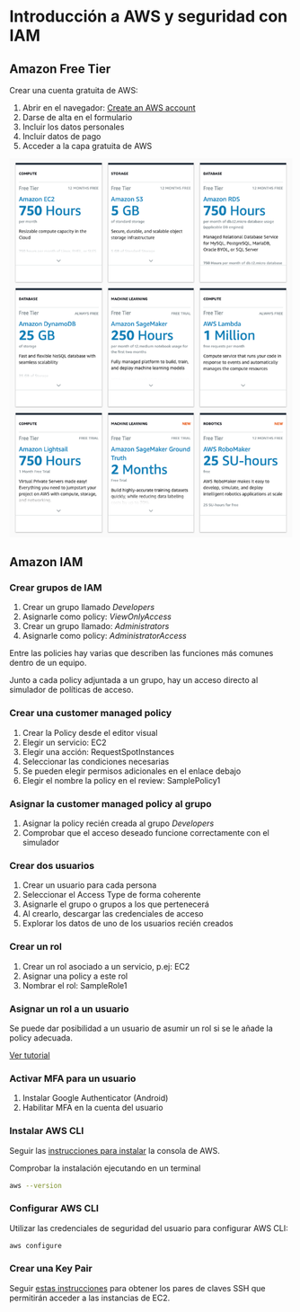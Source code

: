 # Introducción a AWS y seguridad con IAM

## Amazon Free Tier

Crear una cuenta gratuita de AWS:

1. Abrir en el navegador: [Create an AWS account](https://portal.aws.amazon.com/billing/signup)
2. Darse de alta en el formulario
3. Incluir los datos personales
4. Incluir datos de pago
5. Acceder a la capa gratuita de AWS

![Servicios de la capa gratuita](https://github.com/vitongos/amazon-web-services-course/blob/master/images/01.01.free-tier.png "Servicios de la capa gratuita")

## Amazon IAM

### Crear grupos de IAM

1. Crear un grupo llamado *Developers*
2. Asignarle como policy: *ViewOnlyAccess*
3. Crear un grupo llamado: *Administrators*
4. Asignarle como policy: *AdministratorAccess*

Entre las policies hay varias que describen las funciones más comunes dentro de un equipo.

Junto a cada policy adjuntada a un grupo, hay un acceso directo al simulador de políticas de acceso.

### Crear una customer managed policy

1. Crear la Policy desde el editor visual
2. Elegir un servicio: EC2
3. Elegir una acción: RequestSpotInstances
4. Seleccionar las condiciones necesarias
5. Se pueden elegir permisos adicionales en el enlace debajo
6. Elegir el nombre la policy en el review: SamplePolicy1

### Asignar la customer managed policy al grupo

1. Asignar la policy recién creada al grupo *Developers*
2. Comprobar que el acceso deseado funcione correctamente con el simulador

### Crear dos usuarios

1. Crear un usuario para cada persona
2. Seleccionar el Access Type de forma coherente
3. Asignarle el grupo o grupos a los que pertenecerá
4. Al crearlo, descargar las credenciales de acceso
5. Explorar los datos de uno de los usuarios recién creados

### Crear un rol

1. Crear un rol asociado a un servicio, p.ej: EC2
2. Asignar una policy a este rol
3. Nombrar el rol: SampleRole1

### Asignar un rol a un usuario

Se puede dar posibilidad a un usuario de asumir un rol si se le añade la policy adecuada.

[Ver tutorial](https://docs.aws.amazon.com/es_es/IAM/latest/UserGuide/id_roles_use_permissions-to-switch.html)

### Activar MFA para un usuario

1. Instalar Google Authenticator (Android)
2. Habilitar MFA en la cuenta del usuario

### Instalar AWS CLI

Seguir las [instrucciones para instalar](https://docs.aws.amazon.com/es_es/cli/latest/userguide/cli-chap-install.html) la consola de AWS. 

Comprobar la instalación ejecutando en un terminal
```bash
aws --version
```

### Configurar AWS CLI

Utilizar las credenciales de seguridad del usuario para configurar AWS CLI:
```bash
aws configure
```

### Crear una Key Pair

Seguir [estas instrucciones](https://docs.aws.amazon.com/es_es/AWSEC2/latest/UserGuide/ec2-key-pairs.html#having-ec2-create-your-key-pair) para obtener los pares de claves SSH que permitirán acceder a las instancias de EC2.

